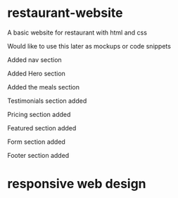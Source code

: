 # restaurant-website

A basic website for restaurant with html and css

Would like to use this later as mockups or code snippets

Added nav section

Added Hero section

Added the meals section

Testimonials section added

Pricing section added

Featured section added

Form section added

Footer section added

# responsive web design
